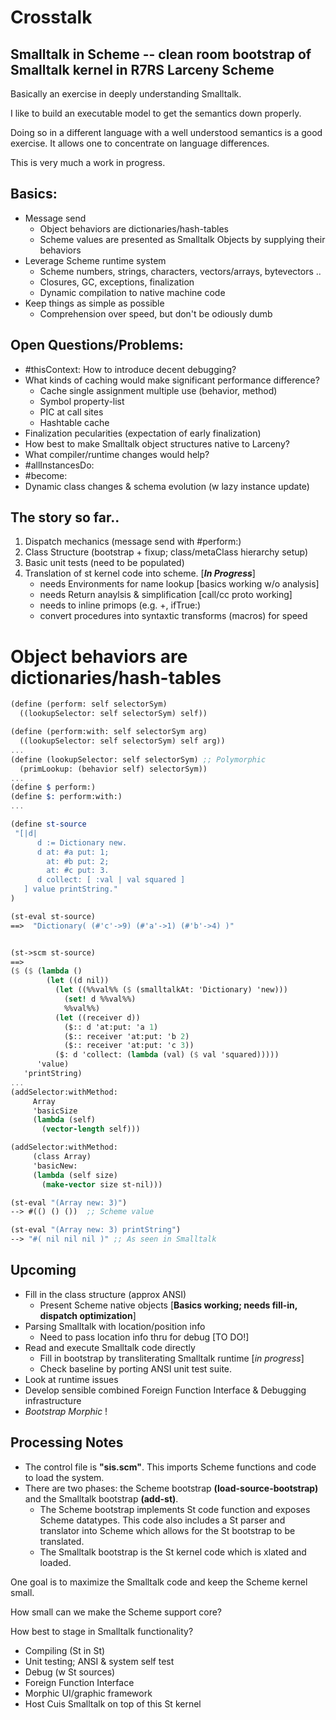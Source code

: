 # Crosstalk

## Smalltalk in Scheme -- clean room bootstrap of Smalltalk kernel in R7RS Larceny Scheme

Basically an exercise in deeply understanding Smalltalk.

I like to build an executable model to get the semantics down properly.

Doing so in a different language with a well understood semantics is a good exercise.  It allows one to concentrate on language differences.

This is very much a work in progress.

## Basics:
  - Message send 
    - Object behaviors are dictionaries/hash-tables
    - Scheme values are presented as Smalltalk Objects by supplying their behaviors
  - Leverage Scheme runtime system
    - Scheme numbers, strings, characters, vectors/arrays, bytevectors ..
    - Closures, GC, exceptions, finalization
    - Dynamic compilation to native machine code
  - Keep things as simple as possible
    - Comprehension over speed, but don't be odiously dumb

## Open Questions/Problems:
  - #thisContext: How to introduce decent debugging?
  - What kinds of caching would make significant performance difference?
      + Cache single assignment multiple use (behavior, method)
      - Symbol property-list
      - PIC at call sites
      - Hashtable cache
  - Finalization pecularities (expectation of early finalization)
  - How best to make Smalltalk object structures native to Larceny?
  - What compiler/runtime changes would help?
  - #allInstancesDo:
  - #become:
  - Dynamic class changes & schema evolution (w lazy instance update)

## The story so far..
  1. Dispatch mechanics (message send with #perform:)
  2. Class Structure (bootstrap + fixup; class/metaClass hierarchy setup)
  3. Basic unit tests (need to be populated)
  4. Translation of st kernel code into scheme. [***In Progress***]
     + needs Environments for name lookup [basics working w/o analysis]
     + needs Return anaylsis & simplification [call/cc proto working]
     + needs to inline primops (e.g. +, ifTrue:)
     + convert procedures into syntaxtic transforms (macros) for speed


# Object behaviors are dictionaries/hash-tables 
````Scheme
(define (perform: self selectorSym)
  ((lookupSelector: self selectorSym) self))

(define (perform:with: self selectorSym arg)
  ((lookupSelector: self selectorSym) self arg))
...
(define (lookupSelector: self selectorSym) ;; Polymorphic
  (primLookup: (behavior self) selectorSym))
...
(define $ perform:)
(define $: perform:with:)
...

(define st-source
 "[|d| 
      d := Dictionary new. 
      d at: #a put: 1;
        at: #b put: 2;
        at: #c put: 3. 
      d collect: [ :val | val squared ]
   ] value printString."
)

(st-eval st-source)
==>  "Dictionary( (#'c'->9) (#'a'->1) (#'b'->4) )"


(st->scm st-source)
==> 
($ ($ (lambda ()
        (let ((d nil))
          (let ((%%val%% ($ (smalltalkAt: 'Dictionary) 'new)))
            (set! d %%val%%)
            %%val%%)
          (let ((receiver d))
            ($:: d 'at:put: 'a 1)
            ($:: receiver 'at:put: 'b 2)
            ($:: receiver 'at:put: 'c 3))
          ($: d 'collect: (lambda (val) ($ val 'squared)))))
      'value)
   'printString)
...
(addSelector:withMethod:
     Array
     'basicSize
     (lambda (self)
       (vector-length self)))

(addSelector:withMethod:
     (class Array)
     'basicNew:
     (lambda (self size)
       (make-vector size st-nil)))

(st-eval "(Array new: 3)")
--> #(() () ())  ;; Scheme value

(st-eval "(Array new: 3) printString")
--> "#( nil nil nil )" ;; As seen in Smalltalk
````

## Upcoming
  - Fill in the class structure (approx ANSI)
    + Present Scheme native objects [**Basics working; needs fill-in, dispatch optimization**]
  - Parsing Smalltalk with location/position info
    + Need to pass location info thru for debug [TO DO!]
  - Read and execute Smalltalk code directly
    + Fill in bootstrap by transliterating Smalltalk runtime [*in progress*]
    + Check baseline by porting ANSI unit test suite.
  - Look at runtime issues
  - Develop sensible combined Foreign Function Interface & Debugging infrastructure
  - _Bootstrap Morphic_ !
    
## Processing Notes
  - The control file is **"sis.scm"**.  This imports Scheme functions and code to load the system.
  - There are two phases: the Scheme bootstrap **(load-source-bootstrap)** and the Smalltalk bootstrap **(add-st)**.
    + The Scheme bootstrap implements St code function and exposes Scheme datatypes.
    This code also includes a St parser and translator into Scheme which allows for the St bootstrap to be translated.
    + The Smalltalk bootstrap is the St kernel code which is xlated and loaded. 

One goal is to maximize the Smalltalk code and keep the Scheme kernel small.

How small can we make the Scheme support core?

How best to stage in Smalltalk functionality?
  - Compiling (St in St)
  - Unit testing; ANSI & system self test
  - Debug (w St sources)
  - Foreign Function Interface
  - Morphic UI/graphic framework
  - Host Cuis Smalltalk on top of this St kernel

